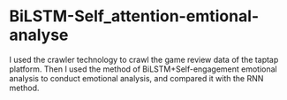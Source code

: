 # BiLSTM-Self_attention-emtional-analyse
I used the crawler technology to crawl the game review data of the taptap platform. Then I used the method of BiLSTM+Self-engagement emotional analysis to conduct emotional analysis, and compared it with the RNN method.


